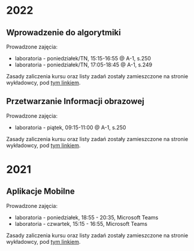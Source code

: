 # 2022
## Wprowadzenie do algorytmiki

Prowadzone zajęcia:
* laboratoria - poniedziałek/TN, 15:15-16:55 @ A-1, s.250
* laboratoria - poniedziałek/TN, 17:05-18:45 @ A-1, s.249

Zasady zaliczenia kursu oraz listy zadań zostały zamieszczone na stronie wykładowcy, pod [tym linkiem](http://prac.im.pwr.wroc.pl/~zeberski/teaching/teaching.html). 


## Przetwarzanie Informacji obrazowej

Prowadzone zajęcia:
* laboratoria - piątek, 09:15-11:00 @ A-1, s.250


Zasady zaliczenia kursu oraz listy zadań zostały zamieszczone na stronie wykładowcy, pod [tym linkiem](https://syga.kft.pwr.edu.pl/courses/pio/lab.html). 


# 2021
## Aplikacje Mobilne

Prowadzone zajęcia:
* laboratoria - poniedziałek, 18:55 - 20:35, Microsoft Teams
* laboratoria - czwartek, 15:15 - 16:55, Microsoft Teams


Zasady zaliczenia kursu oraz listy zadań zostały zamieszczone na stronie wykładowcy, pod [tym linkiem](https://cs.pwr.edu.pl/zawada/am/). 